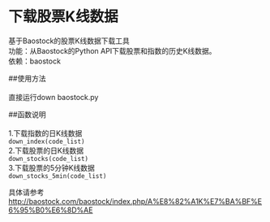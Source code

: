 # 下载股票K线数据<br>
基于Baostock的股票K线数据下载工具<br>
功能：从Baostock的Python API下载股票和指数的历史K线数据。<br>
依赖：baostock<br>

##使用方法<br><br>
直接运行down baostock.py<br>

##函数说明<br><br>
1.下载指数的日K线数据<br>
`down_index(code_list)`<br>
2.下载股票的日K线数据<br>
`down_stocks(code_list)`<br>
3.下载股票的5分钟K线数据<br>
`down_stocks_5min(code_list)`<br>

具体请参考<br>
http://baostock.com/baostock/index.php/A%E8%82%A1K%E7%BA%BF%E6%95%B0%E6%8D%AE<br>
